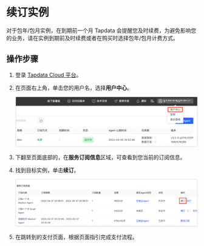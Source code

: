 # 续订实例

对于包年/包月实例，在到期前一个月 Tapdata 会提醒您及时续费，为避免影响您的业务，请在实例到期前及时续费或者在购买时选择包年/包月计费方式。



## 操作步骤

1. 登录 [Tapdata Cloud 平台](https://cloud.tapdata.net/console/v3/)。

2. 在页面右上角，单击您的用户名，选择**用户中心**。

   ![用户中心](../images/user_center.png)

3. 下翻至页面底部的，在**服务订阅信息**区域，可查看到您当前的订阅信息。

4. 找到目标实例，单击**续订**。

   ![续订实例](../images/renew_subscribe.png)

5. 在跳转到的支付页面，根据页面指引完成支付流程。

